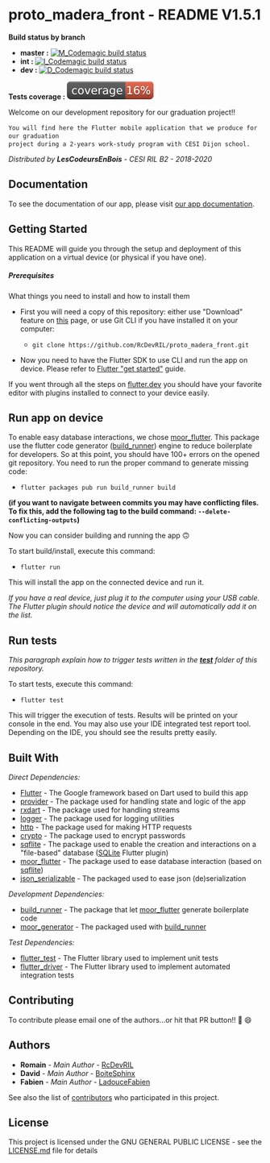 # proto_madera_front - README V1.5.1
__Build status by branch__
* __master :__ [![M_Codemagic build status][]][M_latest_build]
* __int :__ [![I_Codemagic build status][]][I_latest_build]
* __dev :__ [![D_Codemagic build status][]][D_latest_build]

__Tests coverage :__
 ![Coverage](https://github.com/RcDevRIL/proto_madera_front/blob/int/coverage/covbadge.svg)

Welcome on our development repository for our graduation project!! 

    You will find here the Flutter mobile application that we produce for our graduation 
    project during a 2-years work-study program with CESI Dijon school.
  
*Distributed by __LesCodeursEnBois__ - CESI RIL B2 - 2018-2020*

## Documentation

To see the documentation of our app, please visit [our app documentation][doc_website].

## Getting Started

This README will guide you through the setup and deployment of this application on a virtual device (or physical if you have one).


##### Prerequisites

What things you need to install and how to install them

* First you will need a copy of this repository: either use "Download" feature on [this][Github root] page, or use Git CLI if you have installed it on your computer:
    * `git clone https://github.com/RcDevRIL/proto_madera_front.git`

* Now you need to have the Flutter SDK to use CLI and run the app on device. Please refer to [Flutter "get started"] guide.


If you went through all the steps on [flutter.dev][Flutter "get started"] you should have your favorite editor with plugins installed to connect to your device easily.

## Run app on device

To enable easy database interactions, we chose [moor_flutter]. This package use the flutter code generator ([build_runner]) engine to reduce boilerplate for developers. So at this point, you should have 100+ errors on the opened git repository. You need to run the proper command to generate missing code:

* `flutter packages pub run build_runner build`

__(if you want to navigate between commits you may have conflicting files. To fix this, add the following tag to the build command: `--delete-conflicting-outputs`)__

Now you can consider building and running the app :upside_down_face:

To start build/install, execute this command:

* `flutter run`

This will install the app on the connected device and run it. 

_If you have a real device, just plug it to the computer using your USB cable. The Flutter plugin should notice the device and will automatically add it on the list._

## Run tests

_This paragraph explain how to trigger tests written in the **[test]** folder of this repository._

To start tests, execute this command:

* `flutter test`

This will trigger the execution of tests. Results will be printed on your console in the end.
You may also use your IDE integrated test report tool. Depending on the IDE, you should see the results pretty easily. 

## Built With

_Direct Dependencies:_
* [Flutter] - The Google framework based on Dart used to build this app
* [provider] - The package used for handling state and logic of the app
* [rxdart] - The package used for handling streams
* [logger] - The package used for logging utilities
* [http] - The package used for making HTTP requests
* [crypto] - The package used to encrypt passwords
* [sqflite] - The package used to enable the creation and interactions on a "file-based" database ([SQLite] Flutter plugin)
* [moor_flutter] - The package used to ease database interaction (based on [sqflite])
* [json_serializable] - The packaged used to ease json (de)serialization

_Development Dependencies:_
* [build_runner] - The package that let [moor_flutter] generate boilerplate code
* [moor_generator] - The packaged used with [build_runner]

_Test Dependencies:_
* [flutter_test] - The Flutter library used to implement unit tests
* [flutter_driver] - The Flutter library used to implement automated integration tests

## Contributing

To contribute please email one of the authors...or hit that PR button!! :rocket: :smile:

## Authors

* **Romain** - *Main Author* - [RcDevRIL]
* **David** - *Main Author* - [BoiteSphinx]
* **Fabien** - *Main Author* - [LadouceFabien]

See also the list of [contributors] who participated in this project.

## License

This project is licensed under the GNU GENERAL PUBLIC LICENSE - see the [LICENSE.md] file for details


[M_Codemagic build status]: https://api.codemagic.io/apps/5da43b8a9f20ef13ab7a2017/5da43b8a9f20ef13ab7a2016/status_badge.svg
[M_latest_build]: https://codemagic.io/apps/5da43b8a9f20ef13ab7a2017/5da43b8a9f20ef13ab7a2016/latest_build
[I_Codemagic build status]: https://api.codemagic.io/apps/5da43b8a9f20ef13ab7a2017/5df94e11306e03621e0b7799/status_badge.svg
[I_latest_build]: https://codemagic.io/apps/5da43b8a9f20ef13ab7a2017/5df94e11306e03621e0b7799/latest_build
[D_Codemagic build status]: https://api.codemagic.io/apps/5da43b8a9f20ef13ab7a2017/5da5ad409f20ef6c879feffc/status_badge.svg
[D_latest_build]: https://codemagic.io/apps/5da43b8a9f20ef13ab7a2017/5da5ad409f20ef6c879feffc/latest_build
[Flutter "get started"]: https://flutter.dev/get-started/
[Github root]: https://github.com/RcDevRIL/proto_madera_front/
[test]: https://github.com/RcDevRIL/proto_madera_front/tree/master/test
[Flutter]: https://github.com/flutter/flutter/
[provider]: https://pub.dev/packages/provider
[rxdart]: https://pub.dev/packages/rxdart
[logger]: https://pub.dev/packages/logger
[http]: https://pub.dev/packages/http
[crypto]: https://pub.dev/packages/crypto
[sqflite]: https://pub.dev/packages/sqflite
[moor_flutter]: https://pub.dev/packages/moor_flutter
[moor_generator]: https://pub.dev/packages/moor_generator
[build_runner]: https://pub.dev/packages/build_runner
[json_serializable]: https://pub.dev/packages/json_serializable
[flutter_test]: https://api.flutter.dev/flutter/flutter_test/flutter_test-library.html
[flutter_driver]: https://api.flutter.dev/flutter/flutter_driver/flutter_driver-library.html
[RcDevRIL]: https://github.com/RcDevRIL
[BoiteSphinx]: https://github.com/BoiteSphinx
[LadouceFabien]: https://github.com/LadouceFabien
[contributors]: https://github.com/RcDevRIL/proto_madera_front/contributors
[LICENSE.md]: https://github.com/RcDevRIL/proto_madera_front/blob/master/LICENSE
[SQLite]: https://www.sqlite.org
[doc_website]: http://vps756227.ovh.net/

